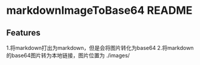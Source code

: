 # markdownImageToBase64 README

## Features

1.将markdown打出为markdown，但是会将图片转化为base64
2.将markdown的base64图片转为本地链接，图片位置为 ./images/
